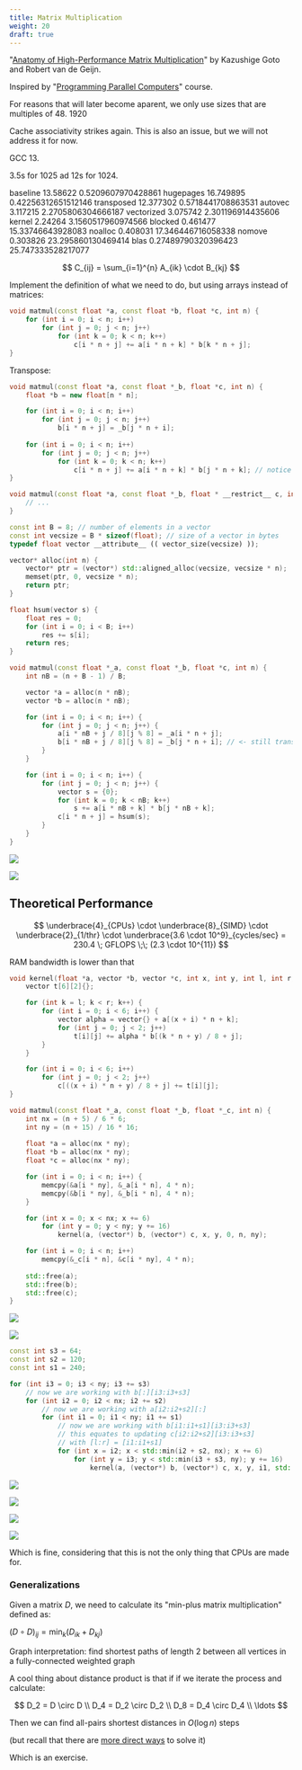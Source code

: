 ```yaml
---
title: Matrix Multiplication
weight: 20
draft: true
---
```


"[Anatomy of High-Performance Matrix Multiplication](https://www.cs.utexas.edu/~flame/pubs/GotoTOMS_revision.pdf)" by Kazushige Goto and Robert van de Geijn.

Inspired by "[Programming Parallel Computers](http://ppc.cs.aalto.fi/ch2/)" course.

For reasons that will later become aparent, we only use sizes that are multiples of $48$. 1920

Cache associativity strikes again. This is also an issue, but we will not address it for now.

GCC 13.

3.5s for 1025 ad 12s for 1024.

baseline 13.58622 0.5209607970428861
hugepages 16.749895 0.42256312651512146
transposed 12.377302 0.5718441708863531
autovec 3.117215 2.2705806304666187
vectorized 3.075742 2.301196914435606
kernel 2.24264 3.1560517960974566
blocked 0.461477 15.33746643928083
noalloc 0.408031 17.346446716058338
nomove 0.303826 23.295860130469414
blas 0.27489790320396423 25.747333528217077

$$
C_{ij} = \sum_{i=1}^{n} A_{ik} \cdot B_{kj}
$$

Implement the definition of what we need to do, but using arrays instead of matrices:

```c++
void matmul(const float *a, const float *b, float *c, int n) {
    for (int i = 0; i < n; i++)
        for (int j = 0; j < n; j++)
            for (int k = 0; k < n; k++)
                c[i * n + j] += a[i * n + k] * b[k * n + j];
}
```

Transpose:

```c++
void matmul(const float *a, const float *_b, float *c, int n) {
    float *b = new float[n * n];

    for (int i = 0; i < n; i++)
        for (int j = 0; j < n; j++)
            b[i * n + j] = _b[j * n + i];
    
    for (int i = 0; i < n; i++)
        for (int j = 0; j < n; j++)
            for (int k = 0; k < n; k++)
                c[i * n + j] += a[i * n + k] * b[j * n + k]; // notice indices
}
```

```c++
void matmul(const float *a, const float *_b, float * __restrict__ c, int n) {
    // ...
}
```

```c++
const int B = 8; // number of elements in a vector
const int vecsize = B * sizeof(float); // size of a vector in bytes
typedef float vector __attribute__ (( vector_size(vecsize) ));

vector* alloc(int n) {
    vector* ptr = (vector*) std::aligned_alloc(vecsize, vecsize * n);
    memset(ptr, 0, vecsize * n);
    return ptr;
}

float hsum(vector s) {
    float res = 0;
    for (int i = 0; i < B; i++)
        res += s[i];
    return res;
}

void matmul(const float *_a, const float *_b, float *c, int n) {
    int nB = (n + B - 1) / B;

    vector *a = alloc(n * nB);
    vector *b = alloc(n * nB);

    for (int i = 0; i < n; i++) {
        for (int j = 0; j < n; j++) {
            a[i * nB + j / 8][j % 8] = _a[i * n + j];
            b[i * nB + j / 8][j % 8] = _b[j * n + i]; // <- still transposed
        }
    }

    for (int i = 0; i < n; i++) {
        for (int j = 0; j < n; j++) {
            vector s = {0};
            for (int k = 0; k < nB; k++)
                s += a[i * nB + k] * b[j * nB + k];
            c[i * n + j] = hsum(s);
        }
    }
}
```

![](../img/mm-vectorized-barplot.svg)

![](../img/mm-vectorized-plot.svg)

## Theoretical Performance

$$
\underbrace{4}_{CPUs} \cdot \underbrace{8}_{SIMD} \cdot \underbrace{2}_{1/thr} \cdot \underbrace{3.6 \cdot 10^9}_{cycles/sec} = 230.4 \; GFLOPS \;\; (2.3 \cdot 10^{11})
$$

RAM bandwidth is lower than that


```c++
void kernel(float *a, vector *b, vector *c, int x, int y, int l, int r, int n) {
    vector t[6][2]{};

    for (int k = l; k < r; k++) {
        for (int i = 0; i < 6; i++) {
            vector alpha = vector{} + a[(x + i) * n + k];
            for (int j = 0; j < 2; j++)
                t[i][j] += alpha * b[(k * n + y) / 8 + j];
        }
    }

    for (int i = 0; i < 6; i++)
        for (int j = 0; j < 2; j++)
            c[((x + i) * n + y) / 8 + j] += t[i][j];
}
```

```c++
void matmul(const float *_a, const float *_b, float *_c, int n) {
    int nx = (n + 5) / 6 * 6;
    int ny = (n + 15) / 16 * 16;
    
    float *a = alloc(nx * ny);
    float *b = alloc(nx * ny);
    float *c = alloc(nx * ny);

    for (int i = 0; i < n; i++) {
        memcpy(&a[i * ny], &_a[i * n], 4 * n);
        memcpy(&b[i * ny], &_b[i * n], 4 * n);
    }

    for (int x = 0; x < nx; x += 6)
        for (int y = 0; y < ny; y += 16)
            kernel(a, (vector*) b, (vector*) c, x, y, 0, n, ny);

    for (int i = 0; i < n; i++)
        memcpy(&_c[i * n], &c[i * ny], 4 * n);
    
    std::free(a);
    std::free(b);
    std::free(c);
}
```

![](../img/mm-kernel-barplot.svg)

![](../img/mm-kernel-plot.svg)

```c++
const int s3 = 64;
const int s2 = 120;
const int s1 = 240;

for (int i3 = 0; i3 < ny; i3 += s3)
    // now we are working with b[:][i3:i3+s3]
    for (int i2 = 0; i2 < nx; i2 += s2)
        // now we are working with a[i2:i2+s2][:]
        for (int i1 = 0; i1 < ny; i1 += s1)
            // now we are working with b[i1:i1+s1][i3:i3+s3]
            // this equates to updating c[i2:i2+s2][i3:i3+s3]
            // with [l:r] = [i1:i1+s1]
            for (int x = i2; x < std::min(i2 + s2, nx); x += 6)
                for (int y = i3; y < std::min(i3 + s3, ny); y += 16)
                    kernel(a, (vector*) b, (vector*) c, x, y, i1, std::min(i1 + s1, n), ny);
```

![](../img/mm-blocked-plot.svg)

![](../img/mm-blocked-barplot.svg)

![](../img/mm-noalloc.svg)

![](../img/mm-blas.svg)

Which is fine, considering that this is not the only thing that CPUs are made for.

### Generalizations

Given a matrix $D$, we need to calculate its "min-plus matrix multiplication" defined as:

$(D \circ D)_{ij} = \min_k(D_{ik} + D_{kj})$

Graph interpretation: find shortest paths of length 2 between all vertices in a fully-connected weighted graph

A cool thing about distance product is that if if we iterate the process and calculate:

$$
D_2 = D \circ D \\
D_4 = D_2 \circ D_2 \\
D_8 = D_4 \circ D_4 \\
\ldots
$$

Then we can find all-pairs shortest distances in $O(\log n)$ steps

(but recall that there are [more direct ways](https://en.wikipedia.org/wiki/Floyd%E2%80%93Warshall_algorithm) to solve it)

Which is an exercise.
